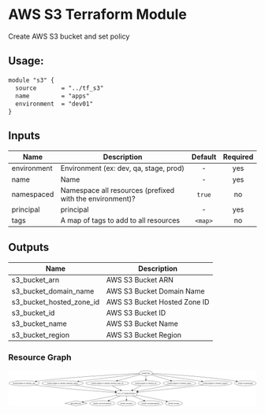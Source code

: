 AWS S3 Terraform Module
=====================

Create AWS S3 bucket and set policy

Usage:
------

    module "s3" {
      source       = "../tf_s3"
      name         = "apps"
      environment  = "dev01"
    }


## Inputs

| Name | Description | Default | Required |
|------|-------------|:-----:|:-----:|
| environment | Environment (ex: dev, qa, stage, prod) | - | yes |
| name | Name | - | yes |
| namespaced | Namespace all resources (prefixed with the environment)? | `true` | no |
| principal | principal | - | yes |
| tags | A map of tags to add to all resources | `<map>` | no |

## Outputs

| Name | Description |
|------|-------------|
| s3_bucket_arn | AWS S3 Bucket ARN |
| s3_bucket_domain_name | AWS S3 Bucket Domain Name |
| s3_bucket_hosted_zone_id | AWS S3 Bucket Hosted Zone ID |
| s3_bucket_id | AWS S3 Bucket ID |
| s3_bucket_name | AWS S3 Bucket Name |
| s3_bucket_region | AWS S3 Bucket Region |


### Resource Graph

![Terraform Graph](graph.png)
